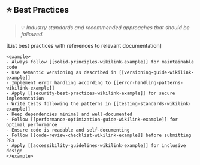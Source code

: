 ## ⭐ Best Practices
> 💡 *Industry standards and recommended approaches that should be followed.*

[List best practices with references to relevant documentation]

```
<example>
- Always follow [[solid-principles-wikilink-example]] for maintainable code
- Use semantic versioning as described in [[versioning-guide-wikilink-example]]
- Implement error handling according to [[error-handling-patterns-wikilink-example]]
- Apply [[security-best-practices-wikilink-example]] for secure implementation
- Write tests following the patterns in [[testing-standards-wikilink-example]]
- Keep dependencies minimal and well-documented
- Follow [[performance-optimization-guide-wikilink-example]] for optimal performance
- Ensure code is readable and self-documenting
- Follow [[code-review-checklist-wikilink-example]] before submitting PRs
- Apply [[accessibility-guidelines-wikilink-example]] for inclusive design
</example>
```
